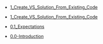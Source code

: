- [1_Create_VS_Solution_From_Existing_Code](/01_Create_VS_Solution_From_Existing_Code.md)

- [1_Create_VS_Solution_From_Existing_Code](/01_Create_VS_Solution_From_Existing_Code.md)

- [0.1_Expectations](/00_Expectations.md)

- [0.0-Introduction](/00.1_Introduction.md)
